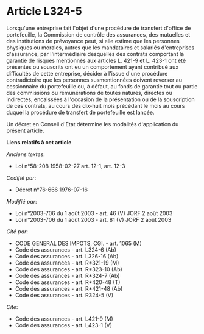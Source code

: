 # Article L324-5

Lorsqu'une entreprise fait l'objet d'une procédure de transfert d'office de portefeuille, la Commission de contrôle des
assurances, des mutuelles et des institutions de prévoyance peut, si elle estime que les personnes physiques ou morales,
autres que les mandataires et salariés d'entreprises d'assurance, par l'intermédiaire desquelles des contrats comportant la
garantie de risques mentionnés aux articles L. 421-9 et L. 423-1 ont été présentés ou souscrits ont eu un comportement ayant
contribué aux difficultés de cette entreprise, décider à l'issue d'une procédure contradictoire que les personnes
susmentionnées doivent reverser au cessionnaire du portefeuille ou, à défaut, au fonds de garantie tout ou partie des
commissions ou rémunérations de toutes natures, directes ou indirectes, encaissées à l'occasion de la présentation ou de la
souscription de ces contrats, au cours des dix-huit mois précédant le mois au cours duquel la procédure de transfert de
portefeuille est lancée.

Un décret en Conseil d'Etat détermine les modalités d'application du présent article.

**Liens relatifs à cet article**

_Anciens textes_:

  - Loi n°58-208 1958-02-27 art. 12-1, art. 12-3

_Codifié par_:

  - Décret n°76-666 1976-07-16

_Modifié par_:

  - Loi n°2003-706 du 1 août 2003 - art. 46 (V) JORF 2 août 2003
  - Loi n°2003-706 du 1 août 2003 - art. 81 (V) JORF 2 août 2003

_Cité par_:

  - CODE GENERAL DES IMPOTS, CGI. - art. 1065 (M)
  - Code des assurances - art. L324-6 (Ab)
  - Code des assurances - art. L326-16 (Ab)
  - Code des assurances - art. R*321-19 (M)
  - Code des assurances - art. R*323-10 (Ab)
  - Code des assurances - art. R*324-7 (Ab)
  - Code des assurances - art. R*420-48 (T)
  - Code des assurances - art. R*421-48 (Ab)
  - Code des assurances - art. R324-5 (V)

_Cite_:

  - Code des assurances - art. L421-9 (M)
  - Code des assurances - art. L423-1 (V)
